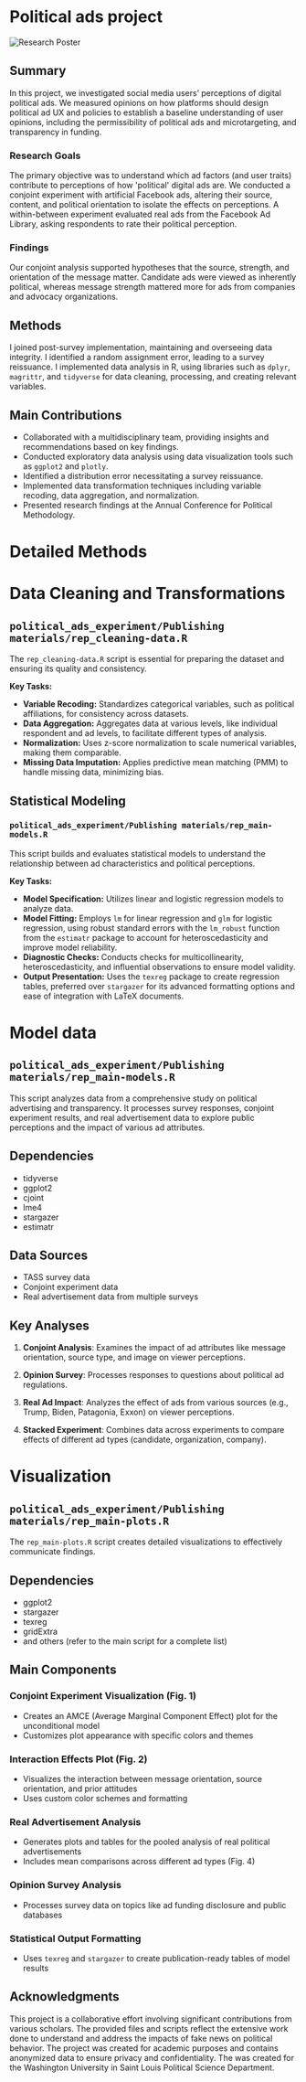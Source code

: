 # Political ads project
![Research Poster](https://github.com/domlockett/political_ads_experiment/blob/main/images/poster.jpg)

## Summary
In this project, we investigated social media users’ perceptions of digital political ads. We measured opinions on how platforms should design political ad UX and policies to establish a baseline understanding of user opinions, including the permissibility of political ads and microtargeting, and transparency in funding.

### Research Goals
The primary objective was to understand which ad factors (and user traits) contribute to perceptions of how 'political' digital ads are. We conducted a conjoint experiment with artificial Facebook ads, altering their source, content, and political orientation to isolate the effects on perceptions. A within-between experiment evaluated real ads from the Facebook Ad Library, asking respondents to rate their political perception.

### Findings
Our conjoint analysis supported hypotheses that the source, strength, and orientation of the message matter. Candidate ads were viewed as inherently political, whereas message strength mattered more for ads from companies and advocacy organizations.

## Methods
I joined post-survey implementation, maintaining and overseeing data integrity. I identified a random assignment error, leading to a survey reissuance. I implemented data analysis in R, using libraries such as `dplyr`, `magrittr`, and `tidyverse` for data cleaning, processing, and creating relevant variables.

## Main Contributions
- Collaborated with a multidisciplinary team, providing insights and recommendations based on key findings.
- Conducted exploratory data analysis using data visualization tools such as `ggplot2` and `plotly`.
- Identified a distribution error necessitating a survey reissuance.
- Implemented data transformation techniques including variable recoding, data aggregation, and normalization.
- Presented research findings at the Annual Conference for Political Methodology.


# Detailed Methods

# Data Cleaning and Transformations
## `political_ads_experiment/Publishing materials/rep_cleaning-data.R`

The `rep_cleaning-data.R` script is essential for preparing the dataset and ensuring its quality and consistency.

**Key Tasks:**
- **Variable Recoding:** Standardizes categorical variables, such as political affiliations, for consistency across datasets.
- **Data Aggregation:** Aggregates data at various levels, like individual respondent and ad levels, to facilitate different types of analysis.
- **Normalization:** Uses z-score normalization to scale numerical variables, making them comparable.
- **Missing Data Imputation:** Applies predictive mean matching (PMM) to handle missing data, minimizing bias.

## Statistical Modeling
### `political_ads_experiment/Publishing materials/rep_main-models.R`
This script builds and evaluates statistical models to understand the relationship between ad characteristics and political perceptions.

**Key Tasks:**
- **Model Specification:** Utilizes linear and logistic regression models to analyze data.
- **Model Fitting:** Employs `lm` for linear regression and `glm` for logistic regression, using robust standard errors with the `lm_robust` function from the `estimatr` package to account for heteroscedasticity and improve model reliability.
- **Diagnostic Checks:** Conducts checks for multicollinearity, heteroscedasticity, and influential observations to ensure model validity.
- **Output Presentation:** Uses the `texreg` package to create regression tables, preferred over `stargazer` for its advanced formatting options and ease of integration with LaTeX documents.


# Model data
## `political_ads_experiment/Publishing materials/rep_main-models.R`
This script analyzes data from a comprehensive study on political advertising and transparency. It processes survey responses, conjoint experiment results, and real advertisement data to explore public perceptions and the impact of various ad attributes.

## Dependencies
- tidyverse
- ggplot2
- cjoint
- lme4
- stargazer
- estimatr

## Data Sources

- TASS survey data
- Conjoint experiment data
- Real advertisement data from multiple surveys

## Key Analyses

1. **Conjoint Analysis**: Examines the impact of ad attributes like message orientation, source type, and image on viewer perceptions.

2. **Opinion Survey**: Processes responses to questions about political ad regulations.

3. **Real Ad Impact**: Analyzes the effect of ads from various sources (e.g., Trump, Biden, Patagonia, Exxon) on viewer perceptions.

4. **Stacked Experiment**: Combines data across experiments to compare effects of different ad types (candidate, organization, company).


# Visualization
## `political_ads_experiment/Publishing materials/rep_main-plots.R`

The `rep_main-plots.R` script creates detailed visualizations to effectively communicate findings.

## Dependencies

- ggplot2
- stargazer
- texreg
- gridExtra
- and others (refer to the main script for a complete list)

## Main Components

### Conjoint Experiment Visualization (Fig. 1)
- Creates an AMCE (Average Marginal Component Effect) plot for the unconditional model
- Customizes plot appearance with specific colors and themes

### Interaction Effects Plot (Fig. 2)
- Visualizes the interaction between message orientation, source orientation, and prior attitudes
- Uses custom color schemes and formatting

### Real Advertisement Analysis
- Generates plots and tables for the pooled analysis of real political advertisements
- Includes mean comparisons across different ad types (Fig. 4)

### Opinion Survey Analysis
- Processes survey data on topics like ad funding disclosure and public databases

### Statistical Output Formatting
- Uses `texreg` and `stargazer` to create publication-ready tables of model results


## Acknowledgments

This project is a collaborative effort involving significant contributions from various scholars. The provided files and scripts reflect the extensive work done to understand and address the impacts of fake news on political behavior. The project was created for academic purposes and contains anonymized data to ensure privacy and confidentiality. The was created for the Washington University in Saint Louis Political Science Department.
